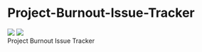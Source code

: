 # Project-Burnout-Issue-Tracker
![](https://img.shields.io/github/issues-raw/tiny-beluga/Project-Burnout-Issue-Tracker)
![](https://img.shields.io/github/issues-closed-raw/tiny-beluga/Project-Burnout-Issue-Tracker)\
Project Burnout Issue Tracker
